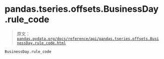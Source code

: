 # pandas.tseries.offsets.BusinessDay.rule_code

> 原文：[`pandas.pydata.org/docs/reference/api/pandas.tseries.offsets.BusinessDay.rule_code.html`](https://pandas.pydata.org/docs/reference/api/pandas.tseries.offsets.BusinessDay.rule_code.html)

```py
BusinessDay.rule_code
```
